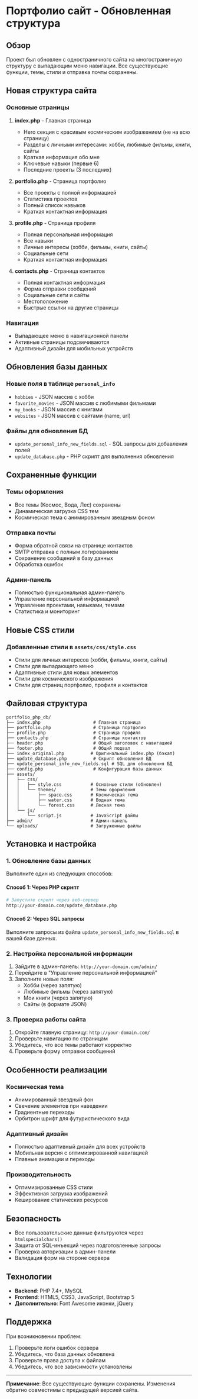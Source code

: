 # Портфолио сайт - Обновленная структура

## Обзор
Проект был обновлен с одностраничного сайта на многостраничную структуру с выпадающим меню навигации. Все существующие функции, темы, стили и отправка почты сохранены.

## Новая структура сайта

### Основные страницы
1. **index.php** - Главная страница
   - Hero секция с красивым космическим изображением (не на всю страницу)
   - Разделы с личными интересами: хобби, любимые фильмы, книги, сайты
   - Краткая информация обо мне
   - Ключевые навыки (первые 6)
   - Последние проекты (3 последних)

2. **portfolio.php** - Страница портфолио
   - Все проекты с полной информацией
   - Статистика проектов
   - Полный список навыков
   - Краткая контактная информация

3. **profile.php** - Страница профиля
   - Полная персональная информация
   - Все навыки
   - Личные интересы (хобби, фильмы, книги, сайты)
   - Социальные сети
   - Краткая контактная информация

4. **contacts.php** - Страница контактов
   - Полная контактная информация
   - Форма отправки сообщений
   - Социальные сети и сайты
   - Местоположение
   - Быстрые ссылки на другие страницы

### Навигация
- Выпадающее меню в навигационной панели
- Активные страницы подсвечиваются
- Адаптивный дизайн для мобильных устройств

## Обновления базы данных

### Новые поля в таблице `personal_info`
- `hobbies` - JSON массив с хобби
- `favorite_movies` - JSON массив с любимыми фильмами
- `my_books` - JSON массив с книгами
- `websites` - JSON массив с сайтами (name, url)

### Файлы для обновления БД
- `update_personal_info_new_fields.sql` - SQL запросы для добавления полей
- `update_database.php` - PHP скрипт для выполнения обновления

## Сохраненные функции

### Темы оформления
- Все темы (Космос, Вода, Лес) сохранены
- Динамическая загрузка CSS тем
- Космическая тема с анимированным звездным фоном

### Отправка почты
- Форма обратной связи на странице контактов
- SMTP отправка с полным логированием
- Сохранение сообщений в базу данных
- Обработка ошибок

### Админ-панель
- Полностью функциональная админ-панель
- Управление персональной информацией
- Управление проектами, навыками, темами
- Статистика и мониторинг

## Новые CSS стили

### Добавленные стили в `assets/css/style.css`
- Стили для личных интересов (хобби, фильмы, книги, сайты)
- Стили для выпадающего меню
- Адаптивные стили для новых элементов
- Стили для космического изображения
- Стили для страниц портфолио, профиля и контактов

## Файловая структура

```
portfolio_php_db/
├── index.php                    # Главная страница
├── portfolio.php                # Страница портфолио
├── profile.php                  # Страница профиля
├── contacts.php                 # Страница контактов
├── header.php                   # Общий заголовок с навигацией
├── footer.php                   # Общий подвал
├── index_original.php          # Оригинальный index.php (бэкап)
├── update_database.php          # Скрипт обновления БД
├── update_personal_info_new_fields.sql # SQL для обновления БД
├── config.php                   # Конфигурация базы данных
├── assets/
│   ├── css/
│   │   ├── style.css           # Основные стили (обновлен)
│   │   └── themes/             # Темы оформления
│   │       ├── space.css       # Космическая тема
│   │       ├── water.css       # Водная тема
│   │       └── forest.css      # Лесная тема
│   └── js/
│       └── script.js           # JavaScript файлы
├── admin/                      # Админ-панель
└── uploads/                    # Загруженные файлы
```

## Установка и настройка

### 1. Обновление базы данных
Выполните один из следующих способов:

#### Способ 1: Через PHP скрипт
```bash
# Запустите скрипт через веб-сервер
http://your-domain.com/update_database.php
```

#### Способ 2: Через SQL запросы
Выполните запросы из файла `update_personal_info_new_fields.sql` в вашей базе данных.

### 2. Настройка персональной информации
1. Зайдите в админ-панель: `http://your-domain.com/admin/`
2. Перейдите в "Управление персональной информацией"
3. Заполните новые поля:
   - Хобби (через запятую)
   - Любимые фильмы (через запятую)
   - Мои книги (через запятую)
   - Сайты (в формате JSON)

### 3. Проверка работы сайта
1. Откройте главную страницу: `http://your-domain.com/`
2. Проверьте навигацию по страницам
3. Убедитесь, что все темы работают корректно
4. Проверьте форму отправки сообщений

## Особенности реализации

### Космическая тема
- Анимированный звездный фон
- Свечение элементов при наведении
- Градиентные переходы
- Орбитрон шрифт для футуристического вида

### Адаптивный дизайн
- Полностью адаптивный дизайн для всех устройств
- Мобильная версия с оптимизированной навигацией
- Плавные анимации и переходы

### Производительность
- Оптимизированные CSS стили
- Эффективная загрузка изображений
- Кеширование статических ресурсов

## Безопасность
- Все пользовательские данные фильтруются через `htmlspecialchars()`
- Защита от SQL-инъекций через подготовленные запросы
- Проверка авторизации в админ-панели
- Валидация форм на стороне сервера

## Технологии
- **Backend**: PHP 7.4+, MySQL
- **Frontend**: HTML5, CSS3, JavaScript, Bootstrap 5
- **Дополнительно**: Font Awesome иконки, jQuery

## Поддержка
При возникновении проблем:
1. Проверьте логи ошибок сервера
2. Убедитесь, что база данных обновлена
3. Проверьте права доступа к файлам
4. Убедитесь, что все зависимости установлены

---

**Примечание**: Все существующие функции сохранены. Изменения обратно совместимы с предыдущей версией сайта.